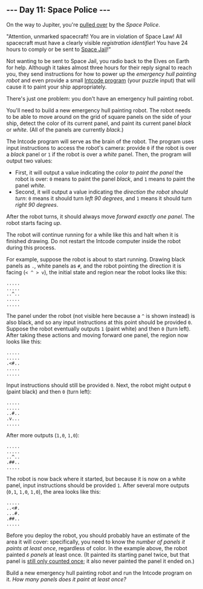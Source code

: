 <h2>--- Day 11: Space Police ---</h2><p>On the way to Jupiter, you're <a href="https://www.youtube.com/watch?v=KwY28rpyKDE">pulled over</a> by the <em>Space Police</em>.</p>
<p>"Attention, unmarked spacecraft! You are in violation of Space Law! All spacecraft must have a clearly visible <em>registration identifier</em>! You have 24 hours to comply or be sent to <a href="https://www.youtube.com/watch?v=BVn1oQL9sWg&amp;t=5">Space Jail</a>!"</p>
<p>Not wanting to be sent to Space Jail, you radio back to the Elves on Earth for help. Although it takes almost three hours for their reply signal to reach you, they send instructions for how to power up the <em>emergency hull painting robot</em> and even provide a small <a href="9">Intcode program</a> (your puzzle input) that will cause it to paint your ship appropriately.</p>
<p>There's just one problem: you don't have an emergency hull painting robot.</p>
<p>You'll need to build a new emergency hull painting robot. The robot needs to be able to move around on the grid of square panels on the side of your ship, detect the color of its current panel, and paint its current panel <em>black</em> or <em>white</em>. (All of the panels are currently <em>black</em>.)</p>
<p>The Intcode program will serve as the brain of the robot. The program uses input instructions to access the robot's camera: provide <code>0</code> if the robot is over a <em>black</em> panel or <code>1</code> if the robot is over a <em>white</em> panel. Then, the program will output two values:</p>
<ul>
<li>First, it will output a value indicating the <em>color to paint the panel</em> the robot is over: <code>0</code> means to paint the panel <em>black</em>, and <code>1</code> means to paint the panel <em>white</em>.</li>
<li>Second, it will output a value indicating the <em>direction the robot should turn</em>: <code>0</code> means it should turn <em>left 90 degrees</em>, and <code>1</code> means it should turn <em>right 90 degrees</em>.</li>
</ul>
<p>After the robot turns, it should always move <em>forward exactly one panel</em>. The robot starts facing <em>up</em>.</p>
<p>The robot will continue running for a while like this and halt when it is finished drawing.  Do not restart the Intcode computer inside the robot during this process.</p>
<p>For example, suppose the robot is about to start running.  Drawing black panels as <code>.</code>, white panels as <code>#</code>, and the robot pointing the direction it is facing (<code>&lt; ^ &gt; v</code>), the initial state and region near the robot looks like this:</p>
<pre><code>.....
.....
..^..
.....
.....
</code></pre>
<p>The panel under the robot (not visible here because a <code>^</code> is shown instead) is also black, and so any input instructions at this point should be provided <code>0</code>. Suppose the robot eventually outputs <code>1</code> (paint white) and then <code>0</code> (turn left). After taking these actions and moving forward one panel, the region now looks like this:</p>
<pre><code>.....
.....
.&lt;#..
.....
.....
</code></pre>
<p>Input instructions should still be provided <code>0</code>. Next, the robot might output <code>0</code> (paint black) and then <code>0</code> (turn left):</p>
<pre><code>.....
.....
..#..
.v...
.....
</code></pre>
<p>After more outputs (<code>1,0</code>, <code>1,0</code>):</p>
<pre><code>.....
.....
..^..
.##..
.....
</code></pre>
<p>The robot is now back where it started, but because it is now on a white panel, input instructions should be provided <code>1</code>.  After several more outputs (<code>0,1</code>, <code>1,0</code>, <code>1,0</code>), the area looks like this:</p>
<pre><code>.....
..&lt;#.
...#.
.##..
.....
</code></pre>
<p>Before you deploy the robot, you should probably have an estimate of the area it will cover: specifically, you need to know the <em>number of panels it paints at least once</em>, regardless of color. In the example above, the robot painted <em><code>6</code> panels</em> at least once. (It painted its starting panel twice, but that panel is <a href="https://www.youtube.com/watch?v=KjsSvjA5TuE">still only counted once</a>; it also never painted the panel it ended on.)</p>
<p>Build a new emergency hull painting robot and run the Intcode program on it. <em>How many panels does it paint at least once?</em></p>
